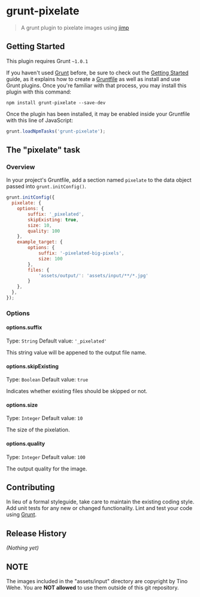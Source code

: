 # grunt-pixelate

> A grunt plugin to pixelate images using [jimp](https://www.npmjs.com/package/jimp)

## Getting Started
This plugin requires Grunt `~1.0.1`

If you haven't used [Grunt](http://gruntjs.com/) before, be sure to check out the [Getting Started](http://gruntjs.com/getting-started) guide, as it explains how to create a [Gruntfile](http://gruntjs.com/sample-gruntfile) as well as install and use Grunt plugins. Once you're familiar with that process, you may install this plugin with this command:

```shell
npm install grunt-pixelate --save-dev
```

Once the plugin has been installed, it may be enabled inside your Gruntfile with this line of JavaScript:

```js
grunt.loadNpmTasks('grunt-pixelate');
```


## The "pixelate" task

### Overview
In your project's Gruntfile, add a section named `pixelate` to the data object passed into `grunt.initConfig()`.

```js
grunt.initConfig({
  pixelate: {
    options: {
		suffix: '_pixelated',
		skipExisting: true,
		size: 10,
		quality: 100
    },
    example_target: {
    	options: {
			suffix: '-pixelated-big-pixels',
			size: 100
		},
		files: {
			'assets/output/': 'assets/input/**/*.jpg'
		}
    },
  },
});
```

### Options

#### options.suffix
Type: `String`
Default value: `'_pixelated'`

This string value will be appened to the output file name.

#### options.skipExisting
Type: `Boolean`
Default value: `true`

Indicates whether existing files should be skipped or not.

#### options.size
Type: `Integer`
Default value: `10`

The size of the pixelation.

#### options.quality
Type: `Integer`
Default value: `100`

The output quality for the image.

## Contributing
In lieu of a formal styleguide, take care to maintain the existing coding style. Add unit tests for any new or changed functionality. Lint and test your code using [Grunt](http://gruntjs.com/).

## Release History
_(Nothing yet)_

## NOTE
The images included in the "assets/input" directory are copyright by Tino Wehe. You are **NOT allowed** to use them outside of this git repository.
